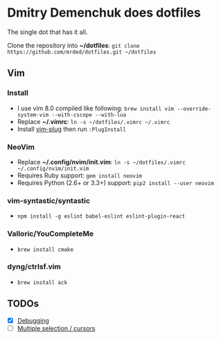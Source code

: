 # Dmitry Demenchuk does dotfiles
The single dot that has it all.

Clone the repository into **~/dotfiles**: `git clone https://github.com/mrded/dotfiles.git ~/dotfiles`

## Vim

### Install 
- I use vim 8.0 compiled like following: `brew install vim --override-system-vim --with-cscope --with-lua`
- Replace **~/.vimrc**: `ln -s ~/dotfiles/.vimrc ~/.vimrc`
- Install [vim-plug](https://github.com/junegunn/vim-plug) then run `:PlugInstall`

### NeoVim
- Replace **~/.config/nvim/init.vim**: `ln -s ~/dotfiles/.vimrc ~/.config/nvim/init.vim`
- Requires Ruby support: `gem install neovim`
- Requires Python (2.6+ or 3.3+) support: `pip2 install --user neovim`

### vim-syntastic/syntastic
- `npm install -g eslint babel-eslint eslint-plugin-react`

### Valloric/YouCompleteMe
- `brew install cmake`

### dyng/ctrlsf.vim
- `brew install ack`

## TODOs
- [X] [Debugging](https://github.com/joonty/vdebug)
- [ ] [Multiple selection / cursors](https://github.com/terryma/vim-multiple-cursors)
